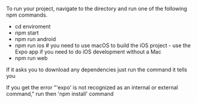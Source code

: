 To run your project, navigate to the directory and run one of the following npm commands.

- cd enviroment
- npm start
- npm run android
- npm run ios # you need to use macOS to build the iOS project - use the Expo app if you need to do iOS development without a Mac
- npm run web

If it asks you to download any dependencies just run the command it tells you

If you get the error "'expo' is not recognized as an internal or external command,"
run then 'npm install' command

